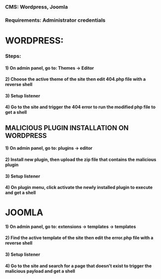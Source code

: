 ### CMS: Wordpress, Joomla

### Requirements: Administrator credentials

# WORDPRESS:

### Steps:

#### 1) On admin panel, go to: Themes -> Editor

#### 2) Choose the active theme of the site then edit 404.php file with a reverse shell

#### 3) Setup listener

#### 4) Go to the site and trigger the 404 error to run the modified php file to get a shell

## MALICIOUS PLUGIN INSTALLATION ON WORDPRESS

#### 1) On admin panel, go to: plugins -> editor

#### 2) Install new plugin, then upload the zip file that contains the malicious plugin

#### 3) Setup listener

#### 4) On plugin menu, click activate the newly installed plugin to execute and get a shell

# JOOMLA 

#### 1) On admin panel, go to: extensions -> templates -> templates

#### 2) Find the active template of the site then edit the error.php file with a reverse shell

#### 3) Setup listener

#### 4) Go to the site and search for a page that doesn't exist to trigger the malicious payload and get a shell

